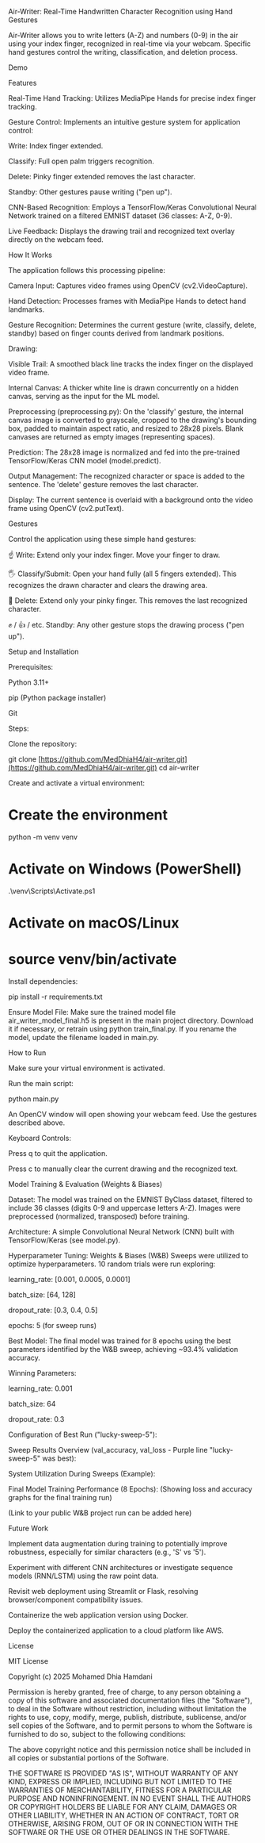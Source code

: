 Air-Writer: Real-Time Handwritten Character Recognition using Hand Gestures

Air-Writer allows you to write letters (A-Z) and numbers (0-9) in the air using your index finger, recognized in real-time via your webcam. Specific hand gestures control the writing, classification, and deletion process.

Demo

Features

Real-Time Hand Tracking: Utilizes MediaPipe Hands for precise index finger tracking.

Gesture Control: Implements an intuitive gesture system for application control:

Write: Index finger extended.

Classify: Full open palm triggers recognition.

Delete: Pinky finger extended removes the last character.

Standby: Other gestures pause writing ("pen up").

CNN-Based Recognition: Employs a TensorFlow/Keras Convolutional Neural Network trained on a filtered EMNIST dataset (36 classes: A-Z, 0-9).

Live Feedback: Displays the drawing trail and recognized text overlay directly on the webcam feed.

How It Works

The application follows this processing pipeline:

Camera Input: Captures video frames using OpenCV (cv2.VideoCapture).

Hand Detection: Processes frames with MediaPipe Hands to detect hand landmarks.

Gesture Recognition: Determines the current gesture (write, classify, delete, standby) based on finger counts derived from landmark positions.

Drawing:

Visible Trail: A smoothed black line tracks the index finger on the displayed video frame.

Internal Canvas: A thicker white line is drawn concurrently on a hidden canvas, serving as the input for the ML model.

Preprocessing (preprocessing.py): On the 'classify' gesture, the internal canvas image is converted to grayscale, cropped to the drawing's bounding box, padded to maintain aspect ratio, and resized to 28x28 pixels. Blank canvases are returned as empty images (representing spaces).

Prediction: The 28x28 image is normalized and fed into the pre-trained TensorFlow/Keras CNN model (model.predict).

Output Management: The recognized character or space is added to the sentence. The 'delete' gesture removes the last character.

Display: The current sentence is overlaid with a background onto the video frame using OpenCV (cv2.putText).

Gestures

Control the application using these simple hand gestures:

☝️ Write: Extend only your index finger. Move your finger to draw.

🖐️ Classify/Submit: Open your hand fully (all 5 fingers extended). This recognizes the drawn character and clears the drawing area.

🤙 Delete: Extend only your pinky finger. This removes the last recognized character.

✊ / 👍 / etc. Standby: Any other gesture stops the drawing process ("pen up").

Setup and Installation

Prerequisites:

Python 3.11+

pip (Python package installer)

Git

Steps:

Clone the repository:

git clone [https://github.com/MedDhiaH4/air-writer.git](https://github.com/MedDhiaH4/air-writer.git)
cd air-writer


Create and activate a virtual environment:

# Create the environment
python -m venv venv

# Activate on Windows (PowerShell)
.\venv\Scripts\Activate.ps1

# Activate on macOS/Linux
# source venv/bin/activate


Install dependencies:

pip install -r requirements.txt


Ensure Model File:
Make sure the trained model file air_writer_model_final.h5 is present in the main project directory. Download it if necessary, or retrain using python train_final.py. If you rename the model, update the filename loaded in main.py.

How to Run

Make sure your virtual environment is activated.

Run the main script:

python main.py


An OpenCV window will open showing your webcam feed. Use the gestures described above.

Keyboard Controls:

Press q to quit the application.

Press c to manually clear the current drawing and the recognized text.

Model Training & Evaluation (Weights & Biases)

Dataset: The model was trained on the EMNIST ByClass dataset, filtered to include 36 classes (digits 0-9 and uppercase letters A-Z). Images were preprocessed (normalized, transposed) before training.

Architecture: A simple Convolutional Neural Network (CNN) built with TensorFlow/Keras (see model.py).

Hyperparameter Tuning: Weights & Biases (W&B) Sweeps were utilized to optimize hyperparameters. 10 random trials were run exploring:

learning_rate: [0.001, 0.0005, 0.0001]

batch_size: [64, 128]

dropout_rate: [0.3, 0.4, 0.5]

epochs: 5 (for sweep runs)

Best Model: The final model was trained for 8 epochs using the best parameters identified by the W&B sweep, achieving ~93.4% validation accuracy.

Winning Parameters:

learning_rate: 0.001

batch_size: 64

dropout_rate: 0.3

Configuration of Best Run ("lucky-sweep-5"):

Sweep Results Overview (val_accuracy, val_loss - Purple line "lucky-sweep-5" was best):

System Utilization During Sweeps (Example):

Final Model Training Performance (8 Epochs):
(Showing loss and accuracy graphs for the final training run)

(Link to your public W&B project run can be added here)

Future Work

Implement data augmentation during training to potentially improve robustness, especially for similar characters (e.g., 'S' vs '5').

Experiment with different CNN architectures or investigate sequence models (RNN/LSTM) using the raw point data.

Revisit web deployment using Streamlit or Flask, resolving browser/component compatibility issues.

Containerize the web application version using Docker.

Deploy the containerized application to a cloud platform like AWS.

License

MIT License

Copyright (c) 2025 Mohamed Dhia Hamdani

Permission is hereby granted, free of charge, to any person obtaining a copy
of this software and associated documentation files (the "Software"), to deal
in the Software without restriction, including without limitation the rights
to use, copy, modify, merge, publish, distribute, sublicense, and/or sell
copies of the Software, and to permit persons to whom the Software is
furnished to do so, subject to the following conditions:

The above copyright notice and this permission notice shall be included in all
copies or substantial portions of the Software.

THE SOFTWARE IS PROVIDED "AS IS", WITHOUT WARRANTY OF ANY KIND, EXPRESS OR
IMPLIED, INCLUDING BUT NOT LIMITED TO THE WARRANTIES OF MERCHANTABILITY,
FITNESS FOR A PARTICULAR PURPOSE AND NONINFRINGEMENT. IN NO EVENT SHALL THE
AUTHORS OR COPYRIGHT HOLDERS BE LIABLE FOR ANY CLAIM, DAMAGES OR OTHER
LIABILITY, WHETHER IN AN ACTION OF CONTRACT, TORT OR OTHERWISE, ARISING FROM,
OUT OF OR IN CONNECTION WITH THE SOFTWARE OR THE USE OR OTHER DEALINGS IN THE
SOFTWARE.